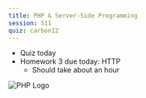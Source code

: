 ```yaml
---
title: PHP & Server-Side Programming
session: S11
quiz: carbon12
---
```

* Quiz today
* Homework 3 due today: HTTP
    * Should take about an hour

![PHP Logo](images/PHP.jpg)
    